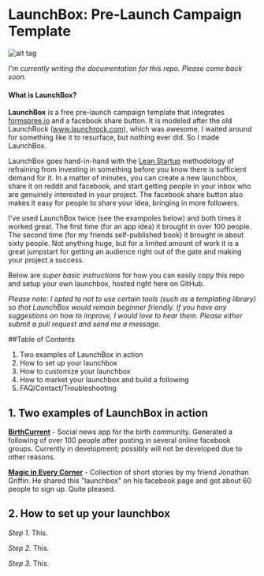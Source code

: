 # LaunchBox: Pre-Launch Campaign Template
![alt tag](http://i.imgur.com/K4sId2g.gif)

*I'm currently writing the documentation for this repo. Please come back soon.*

#### What is LaunchBox?
**LaunchBox** is a free pre-launch campaign template that integrates [formspree.io](https://formspree.io) and a facebook share button. It is modeled after the old LaunchRock (www.launchrock.com), which was awesome. I waited around for something like it to resurface, but nothing ever did. So I made LaunchBox.

LaunchBox goes hand-in-hand with the [Lean Startup](https://en.wikipedia.org/wiki/Lean_startup) methodology of refraining from investing in something before you know there is sufficient demand for it. In a matter of minutes, you can create a new launchbox, share it on reddit and facebook, and start getting people in your inbox who are genuinely interested in your project. The facebook share button also makes it easy for people to share your idea, bringing in more followers.

I've used LaunchBox twice (see the exampoles below) and both times it worked great. The first time (for an app idea) it brought in over 100 people. The second time (for my friends self-published book) it brought in about sixty people. Not anything huge, but for a limited amount of work it is a great jumpstart for getting an audience right out of the gate and making your project a success.

Below are *super basic instructions* for how you can easily copy this repo and setup your own launchbox, hosted right here on GitHub.

*Please note: I opted to not to use certain tools (such as a templating library) so that LaunchBox would remain beginner friendly. If you have any suggestions on how to improve, I would love to hear them. Please either submit a pull request and send me a message.*

##Table of Contents
1. Two examples of LaunchBox in action
2. How to set up your launchbox
3. How to customize your launchbox
4. How to market your launchbox and build a following
5. FAQ/Contact/Troubleshooting

## 1. Two examples of LaunchBox in action
**[BirthCurrent](www.birthcurrent.com)** - Social news app for the birth community. Generated a following of over 100 people after posting in several online facebook groups. Currently in development; possibly will not be developed due to other reasons.

**[Magic in Every Corner](www.magicineverycorner.com)** - Collection of short stories by my friend Jonathan Griffin. He shared this "launchbox" on his facebook page and got about 60 people to sign up. Quite pleased.

## 2. How to set up your launchbox

*Step 1.* This.

*Step 2.* This.

*Step 3.* This.

